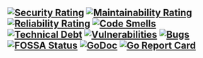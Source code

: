 [![Security Rating](https://sonarcloud.io/api/project_badges/measure?project=gender-equality-community_types&metric=security_rating)](https://sonarcloud.io/summary/new_code?id=gender-equality-community_types)
[![Maintainability Rating](https://sonarcloud.io/api/project_badges/measure?project=gender-equality-community_types&metric=sqale_rating)](https://sonarcloud.io/summary/new_code?id=gender-equality-community_types)
[![Reliability Rating](https://sonarcloud.io/api/project_badges/measure?project=gender-equality-community_types&metric=reliability_rating)](https://sonarcloud.io/summary/new_code?id=gender-equality-community_types)
[![Code Smells](https://sonarcloud.io/api/project_badges/measure?project=gender-equality-community_types&metric=code_smells)](https://sonarcloud.io/summary/new_code?id=gender-equality-community_types)
[![Technical Debt](https://sonarcloud.io/api/project_badges/measure?project=gender-equality-community_types&metric=sqale_index)](https://sonarcloud.io/summary/new_code?id=gender-equality-community_types)
[![Vulnerabilities](https://sonarcloud.io/api/project_badges/measure?project=gender-equality-community_types&metric=vulnerabilities)](https://sonarcloud.io/summary/new_code?id=gender-equality-community_types)
[![Bugs](https://sonarcloud.io/api/project_badges/measure?project=gender-equality-community_types&metric=bugs)](https://sonarcloud.io/summary/new_code?id=gender-equality-community_types)
[![FOSSA Status](https://app.fossa.com/api/projects/git%2Bgithub.com%2Fgender-equality-community%2Ftypes.svg?type=shield)](https://app.fossa.com/projects/git%2Bgithub.com%2Fgender-equality-community%2Ftypes?ref=badge_shield)
[![GoDoc](https://img.shields.io/badge/pkg.go.dev-doc-blue)](http://pkg.go.dev/github.com/gender-equality-community/types)
[![Go Report Card](https://goreportcard.com/badge/github.com/gender-equality-community/types)](https://goreportcard.com/report/github.com/gender-equality-community/types)
---
